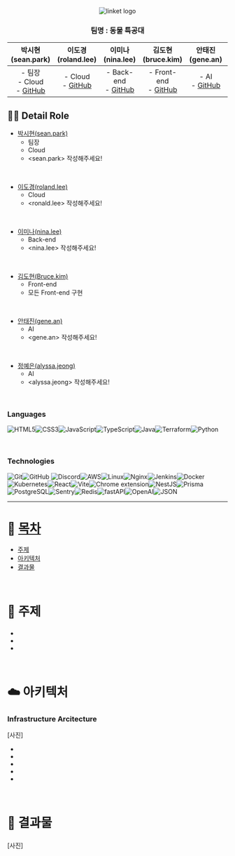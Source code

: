 <div align="center">
  <img src="https://github.com/user-attachments/assets/a056786a-a103-45be-bac1-888d3a089249" alt="linket logo" />
</div>

<div align="center">

### 팀명 : 동물 특공대

| 박시현(sean.park) | 이도경(roland.lee) | 이미나(nina.lee) | 김도현(bruce.kim) | 안태진(gene.an) | 정예은(alyssa.jeong) |
|:-------------------------------------------:|:--------------------------------------------:|:------------------------------------------:|:------------------------------------------:|:-------------------------------------------:|:-------------------------------------------:|
| - 팀장 <br> - Cloud  <br> - [GitHub](https://github.com/timepresent95) | - Cloud <br> - [GitHub](https://github.com/DvaCode) | - Back-end <br> - [GitHub](https://github.com/chsjen492) | - Front-end <br> - [GitHub](https://github.com/Dorae0) | - AI <br> - [GitHub](https://github.com/Taejin1221) | - AI <br> - [GitHub](https://github.com/Yeeun-Jeong) |

 </div>

## 💁‍♂️ Detail Role <a name = "role"></a>
+ [박시현(sean.park)](https://github.com/timepresent95)
  - 팀장
  - Cloud
  - <sean.park> 작성해주세요!
  
<Br>

+ [이도경(roland.lee)](https://github.com/DvaCode)
  - Cloud
  - <ronald.lee> 작성해주세요!

<Br>

+ [이미나(nina.lee)](https://github.com/chsjen492)
  - Back-end
  - <nina.lee> 작성해주세요!

<Br>

+ [김도현(Bruce.kim)](https://github.com/Dorae0)
  - Front-end
  - 모든 Front-end 구현

<Br>

+ [안태진(gene.an)](https://github.com/Taejin1221)
  - AI
  - <gene.an> 작성해주세요!

<Br>

+ [정예은(alyssa.jeong)](https://github.com/Yeeun-Jeong)
  - AI
  - <alyssa.jeong> 작성해주세요!

<br>

### Languages
<img alt="HTML5" src ="https://img.shields.io/badge/HTML5-E34F26.svg?&style=for-the-badge&logo=HTML5&logoColor=white"/><img alt="CSS3" src ="https://img.shields.io/badge/CSS3-1572B6.svg?&style=for-the-badge&logo=CSS3&logoColor=white"/><img alt="JavaScript" src ="https://img.shields.io/badge/Javascript-F7DF1E.svg?&style=for-the-badge&logo=javascript&logoColor=white"/><img alt="TypeScript" src ="https://img.shields.io/badge/TypeScript-3178C6.svg?&style=for-the-badge&logo=TypeScript&logoColor=white"/><img alt="Java" src ="https://img.shields.io/badge/Java-007396.svg?&style=for-the-badge&logo=Java&logoColor=white"/><img alt="Terraform" src ="https://img.shields.io/badge/Terraform-946CED.svg?&style=for-the-badge&logo=Terraform&logoColor=white"/><img alt="Python" src ="https://img.shields.io/badge/Python-FFD43B.svg?&style=for-the-badge&logo=Python&logoColor=white"/>

<br>

### Technologies
<img alt="Git" src ="https://img.shields.io/badge/Git-F05032.svg?&style=for-the-badge&logo=Git&logoColor=white"><img alt="GitHub" src ="https://img.shields.io/badge/GitHub-181717.svg?&style=for-the-badge&logo=Github&logoColor=white"> <img alt="Discord" src ="https://img.shields.io/badge/Discord-5865F2.svg?&style=for-the-badge&logo=Discord&logoColor=white"/><img alt="AWS" src ="https://img.shields.io/badge/AWS-232F3E.svg?&style=for-the-badge&logo=amazonwebservices&logoColor=white"/><img alt="Linux" src ="https://img.shields.io/badge/Linux-FCC624.svg?&style=for-the-badge&logo=linux&logoColor=white"/><img alt="Nginx" src ="https://img.shields.io/badge/Nginx-009639.svg?&style=for-the-badge&logo=nginx&logoColor=white"/><img alt="Jenkins" src ="https://img.shields.io/badge/Jenkins-D24939.svg?&style=for-the-badge&logo=Jenkins&logoColor=white"/><img alt="Docker" src ="https://img.shields.io/badge/Docker-4479A1.svg?&style=for-the-badge&logo=Docker&logoColor=white"/><img alt="Kubernetes" src ="https://img.shields.io/badge/Kubernetes-326CE5.svg?&style=for-the-badge&logo=Kubernetes&logoColor=white"/><img alt="React" src ="https://img.shields.io/badge/React-61DAFB.svg?&style=for-the-badge&logo=React&logoColor=white"/><img alt="Vite" src ="https://img.shields.io/badge/Vite-646CFF.svg?&style=for-the-badge&logo=Vite&logoColor=white"/><img alt="Chrome extension" src ="https://img.shields.io/badge/Chrome extension-4285F4.svg?&style=for-the-badge&logo=Chromewebstore&logoColor=white"/><img alt="NestJS" src ="https://img.shields.io/badge/NestJS-E0234E.svg?&style=for-the-badge&logo=nestjs&logoColor=white"/><img alt="Prisma" src ="https://img.shields.io/badge/Prisma-2D3748.svg?&style=for-the-badge&logo=prisma&logoColor=white"/><img alt="PostgreSQL" src ="https://img.shields.io/badge/Postgresql-4169E1.svg?&style=for-the-badge&logo=postgresql&logoColor=white"/><img alt="Sentry" src ="https://img.shields.io/badge/Sentry-362D59.svg?&style=for-the-badge&logo=sentry&logoColor=white"/><img alt="Redis" src ="https://img.shields.io/badge/Redis-FF4438.svg?&style=for-the-badge&logo=redis&logoColor=white"/><img alt="fastAPI" src ="https://img.shields.io/badge/fastapi-009688.svg?&style=for-the-badge&logo=fastapi&logoColor=white"/><img alt="OpenAI" src ="https://img.shields.io/badge/openai-412991.svg?&style=for-the-badge&logo=openai&logoColor=white"/><img alt="JSON" src ="https://img.shields.io/badge/json-000000.svg?&style=for-the-badge&logo=json&logoColor=white"/>

<!--
<img alt="LangChain" src ="https://img.shields.io/badge/langchain-1C3C3C.svg?&style=for-the-badge&logo=langchain&logoColor=white"/>
<img alt="Hugging Face" src ="https://img.shields.io/badge/hugging face-FFD21E.svg?&style=for-the-badge&logo=huggingface&logoColor=white"/>
<img alt="Faiss" src ="https://img.shields.io/badge/faiss-0866FF.svg?&style=for-the-badge&logo=faiss&logoColor=white"/>
<img alt="Selenium" src ="https://img.shields.io/badge/selenium-43B02A.svg?&style=for-the-badge&logo=selenium&logoColor=white"/>
<img alt="ELK" src ="https://img.shields.io/badge/ELK-005571.svg?&style=for-the-badge&logo=elasticstack&logoColor=white"/>
<img alt="nGrinder" src ="https://img.shields.io/badge/nGrinder-03C75A.svg?&style=for-the-badge&logo=naver&logoColor=white"/>
-->

---


# 📝 [목차](#index) <a name = "index"></a>

- [주제](#idea)
- [아키텍처](#structure)
- [결과물](#outputs)

<br>

# 🚩 주제 <a name = "idea"></a>
### 

- 
- 
- 

<br>

# ☁️ 아키텍처 <a name = "structure"></a>
### Infrastructure Arcitecture

[사진]

- 
- 
- 
- 
- 

<br>

# 🚩 결과물 <a name = "outputs"></a>
### 
[사진]
